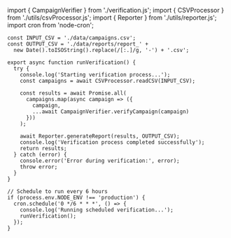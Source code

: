 import { CampaignVerifier } from './verification.js';
    import { CSVProcessor } from './utils/csvProcessor.js';
    import { Reporter } from './utils/reporter.js';
    import cron from 'node-cron';

    const INPUT_CSV = './data/campaigns.csv';
    const OUTPUT_CSV = './data/reports/report_' + 
      new Date().toISOString().replace(/[:.]/g, '-') + '.csv';

    export async function runVerification() {
      try {
        console.log('Starting verification process...');
        const campaigns = await CSVProcessor.readCSV(INPUT_CSV);
        
        const results = await Promise.all(
          campaigns.map(async campaign => ({
            campaign,
            ...await CampaignVerifier.verifyCampaign(campaign)
          }))
        );

        await Reporter.generateReport(results, OUTPUT_CSV);
        console.log('Verification process completed successfully');
        return results;
      } catch (error) {
        console.error('Error during verification:', error);
        throw error;
      }
    }

    // Schedule to run every 6 hours
    if (process.env.NODE_ENV !== 'production') {
      cron.schedule('0 */6 * * *', () => {
        console.log('Running scheduled verification...');
        runVerification();
      });
    }
